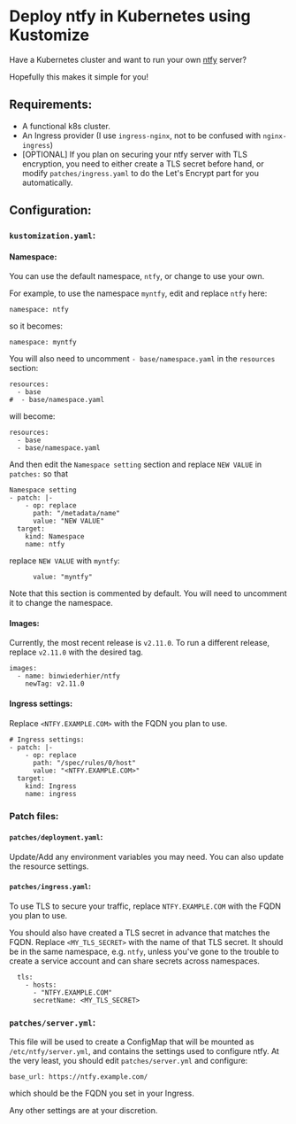 # Deploy ntfy in Kubernetes using Kustomize

Have a Kubernetes cluster and want to run your own [ntfy](https://ntfy.sh/) server?

Hopefully this makes it simple for you!

## Requirements:

* A functional k8s cluster.
* An Ingress provider (I use `ingress-nginx`, not to be confused with `nginx-ingress`)
* [OPTIONAL] If you plan on securing your ntfy server with TLS encryption, you
  need to either create a TLS secret before hand, or modify `patches/ingress.yaml`
  to do the Let's Encrypt part for you automatically.

## Configuration:

### `kustomization.yaml`:

#### Namespace:

You can use the default namespace, `ntfy`, or change to use your own.

For example, to use the namespace `myntfy`, edit and replace `ntfy` here:

```
namespace: ntfy
```

so it becomes:

```
namespace: myntfy
```

You will also need to uncomment `- base/namespace.yaml` in the `resources` section:

```
resources:
  - base
#  - base/namespace.yaml
```

will become:

```
resources:
  - base
  - base/namespace.yaml
```

And then edit the `Namespace setting` section and replace `NEW VALUE`
in `patches:` so that

```
Namespace setting
- patch: |-
    - op: replace
      path: "/metadata/name"
      value: "NEW VALUE"
  target:
    kind: Namespace
    name: ntfy
```

replace `NEW VALUE` with `myntfy`:

```
      value: "myntfy"
```

Note that this section is commented by default. You will need to uncomment it to
change the namespace.

#### Images:

Currently, the most recent release is `v2.11.0`. To run a different release, replace
`v2.11.0` with the desired tag.

```
images:
  - name: binwiederhier/ntfy
    newTag: v2.11.0
```

#### Ingress settings:

Replace `<NTFY.EXAMPLE.COM>` with the FQDN you plan to use.

```
# Ingress settings:
- patch: |-
    - op: replace
      path: "/spec/rules/0/host"
      value: "<NTFY.EXAMPLE.COM>"
  target:
    kind: Ingress
    name: ingress
```

### Patch files:

#### `patches/deployment.yaml`:

Update/Add any environment variables you may need. You can also update the resource
settings.

#### `patches/ingress.yaml`:

To use TLS to secure your traffic, replace `NTFY.EXAMPLE.COM` with the FQDN you
plan to use.

You should also have created a TLS secret in advance that matches the FQDN. Replace
`<MY_TLS_SECRET>` with the name of that TLS secret. It should be in the same
namespace, e.g. `ntfy`, unless you've gone to the trouble to create a service
account and can share secrets across namespaces.


```
  tls:
    - hosts:
      - "NTFY.EXAMPLE.COM"
      secretName: <MY_TLS_SECRET>
```

### `patches/server.yml`:

This file will be used to create a ConfigMap that will be mounted as
`/etc/ntfy/server.yml`, and contains the settings used to configure ntfy. At the
very least, you should edit `patches/server.yml` and configure:

```
base_url: https://ntfy.example.com/
```

which should be the FQDN you set in your Ingress.

Any other settings are at your discretion.
